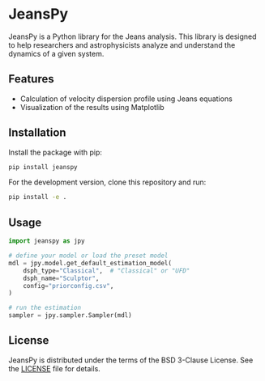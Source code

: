 # JeansPy
JeansPy is a Python library for the Jeans analysis. This library is designed to help researchers and astrophysicists analyze and understand the dynamics of a given system.

## Features
- Calculation of velocity dispersion profile using Jeans equations
- Visualization of the results using Matplotlib

## Installation

Install the package with pip:

```bash
pip install jeanspy
```

For the development version, clone this repository and run:

```bash
pip install -e .
```

## Usage

```python
import jeanspy as jpy

# define your model or load the preset model
mdl = jpy.model.get_default_estimation_model(
    dsph_type="Classical",  # "Classical" or "UFD"
    dsph_name="Sculptor",
    config="priorconfig.csv",
)

# run the estimation
sampler = jpy.sampler.Sampler(mdl)
```

## License

JeansPy is distributed under the terms of the BSD 3-Clause License. See the [LICENSE](LICENSE) file for details.
